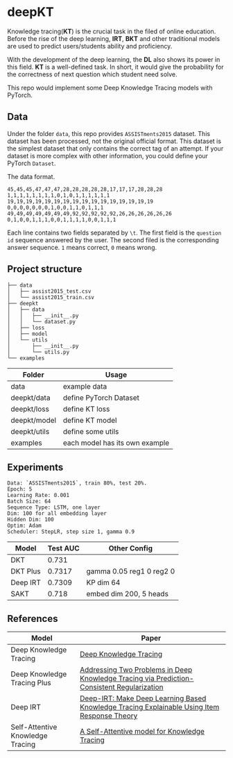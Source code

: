 # deepKT

Knowledge tracing(**KT**) is the crucial task in the filed of online education. Before the rise of the deep learning, **IRT**, **BKT** and other traditional models are used to predict users/students ability and proficiency. 

With the development of the deep learning, the **DL** also shows its power in this field. **KT** is a well-defined task. In short, it would give the probability for the correctness of next question which student need solve.

This repo would implement some Deep Knowledge Tracing models with PyTorch.

## Data

Under the folder `data`, this repo provides `ASSISTments2015` dataset. This dataset has been processed, not the original official format. This dataset is the simplest dataset that only contains the correct tag of an attempt. If your dataset is more complex with other information, you could define your PyTorch `Dataset`.

The data format.

```text
45,45,45,47,47,47,28,28,28,28,28,17,17,17,28,28,28	1,1,1,1,1,1,1,1,0,1,0,1,1,1,1,1,1
19,19,19,19,19,19,19,19,19,19,19,19,19,19,19,19	0,0,0,0,0,0,0,1,0,0,1,1,0,1,1,1
49,49,49,49,49,49,49,92,92,92,92,92,26,26,26,26,26,26	0,1,0,0,1,1,1,0,0,1,1,1,1,0,0,1,1,1
```

Each line contains two fields separated by `\t`. The first field is the `question id` sequence answered by the user. The second filed is the corresponding answer sequence. `1` means correct, `0` means wrong.

## Project structure

```
├── data
│   ├── assist2015_test.csv
│   └── assist2015_train.csv
├── deepkt
│   ├── data
│   │   ├── __init__.py
│   │   └── dataset.py
│   ├── loss
│   ├── model
│   └── utils
│       ├── __init__.py
│       └── utils.py
└── examples
```

| Folder       | Usage                          |
| ------------ | ------------------------------ |
| data         | example data                   |
| deepkt/data  | define PyTorch Dataset         |
| deepkt/loss  | define KT loss                 |
| deepkt/model | define KT model                |
| deepkt/utils | define some utils              |
| examples     | each model has its own example |

## Experiments

```
Data: `ASSISTments2015`, train 80%, test 20%.
Epoch: 5
Learning Rate: 0.001
Batch Size: 64
Sequence Type: LSTM, one layer
Dim: 100 for all embedding layer
Hidden Dim: 100
Optim: Adam
Scheduler: StepLR, step size 1, gamma 0.9
```

| Model    | Test AUC | Other Config             |
| -------- | -------- | ------------------------ |
| DKT      | 0.731    |                          |
| DKT Plus | 0.7317   | gamma 0.05 reg1 0 reg2 0 |
| Deep IRT | 0.7309   | KP dim 64                |
| SAKT     | 0.718    | embed dim 200, 5 heads   |

## References

| Model                            | Paper                                                                                                                               |
| -------------------------------- | ----------------------------------------------------------------------------------------------------------------------------------- |
| Deep Knowledge Tracing           | [Deep Knowledge Tracing](https://arxiv.org/abs/1506.05908)                                                                          |
| Deep Knowledge Tracing Plus      | [Addressing Two Problems in Deep Knowledge Tracing via Prediction-Consistent Regularization](https://arxiv.org/pdf/1806.02180.pdf)  |
| Deep IRT                         | [Deep-IRT: Make Deep Learning Based Knowledge Tracing Explainable Using Item Response Theory](https://arxiv.org/pdf/1904.11738.pdf) |
| Self-Attentive Knowledge Tracing | [A Self-Attentive model for Knowledge Tracing](https://arxiv.org/abs/1907.06837)                                                    |